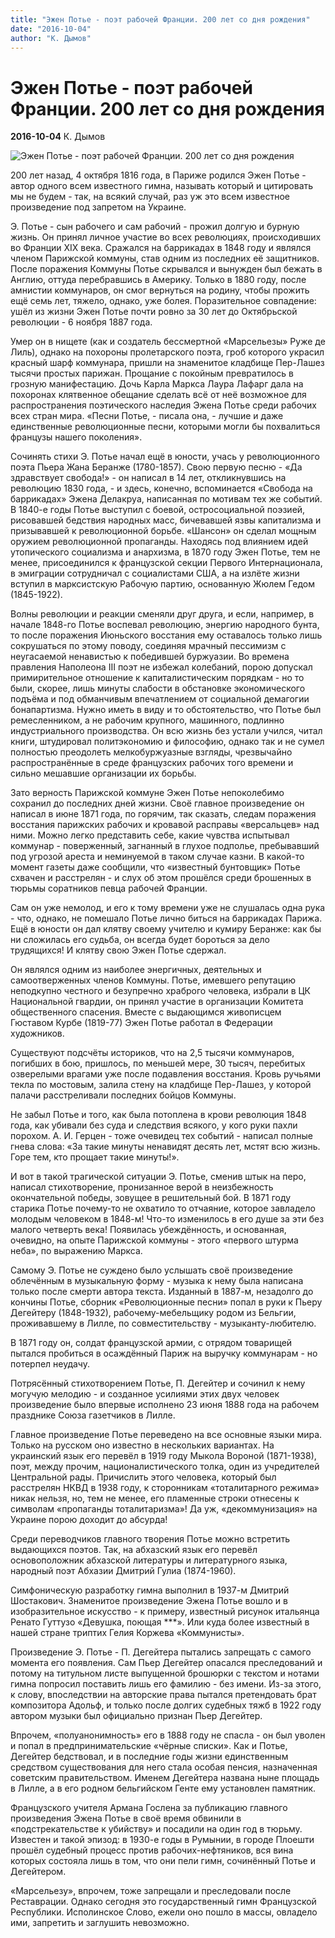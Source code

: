 ```yaml
---
title: "Эжен Потье - поэт рабочей Франции. 200 лет со дня рождения"
date: "2016-10-04"
author: "К. Дымов"
---
```


# Эжен Потье - поэт рабочей Франции. 200 лет со дня рождения

**2016-10-04** К. Дымов

![Эжен Потье - поэт рабочей Франции. 200 лет со дня рождения](http://umeha.3dn.ru/_bl/3/00573176.jpg)

200 лет назад, 4 октября 1816 года, в Париже родился Эжен Потье - автор одного всем известного гимна, называть который и цитировать мы не будем - так, на всякий случай, раз уж это всем известное произведение под запретом на Украине.

Э. Потье - сын рабочего и сам рабочий - прожил долгую и бурную жизнь. Он принял личное участие во всех революциях, происходивших во Франции XIX века. Сражался на баррикадах в 1848 году и являлся членом Парижской коммуны, став одним из последних её защитников. После поражения Коммуны Потье скрывался и вынужден был бежать в Англию, оттуда перебравшись в Америку. Только в 1880 году, после амнистии коммунаров, он смог вернуться на родину, чтобы прожить ещё семь лет, тяжело, однако, уже болея. Поразительное совпадение: ушёл из жизни Эжен Потье почти ровно за 30 лет до Октябрьской революции - 6 ноября 1887 года.

Умер он в нищете (как и создатель бессмертной «Марсельезы» Руже де Лиль), однако на похороны пролетарского поэта, гроб которого украсил красный шарф коммунара, пришли на знаменитое кладбище Пер-Лашез тысячи простых парижан. Прощание с покойным превратилось в грозную манифестацию. Дочь Карла Маркса Лаура Лафарг дала на похоронах клятвенное обещание сделать всё от неё возможное для распространения поэтического наследия Эжена Потье среди рабочих всех стран мира. «Песни Потье, - писала она, - лучшие и даже единственные революционные песни, которыми могли бы похвалиться французы нашего поколения».

Сочинять стихи Э. Потье начал ещё в юности, учась у революционного поэта Пьера Жана Беранже (1780-1857). Свою первую песню - «Да здравствует свобода!» - он написал в 14 лет, откликнувшись на революцию 1830 года, - и здесь, конечно, вспоминается «Свобода на баррикадах» Эжена Делакруа, написанная по мотивам тех же событий. В 1840-е годы Потье выступил с боевой, остросоциальной поэзией, рисовавшей бедствия народных масс, бичевавшей язвы капитализма и призывавшей к революционной борьбе. «Шансон» он сделал мощным оружием революционной пропаганды. Находясь под влиянием идей утопического социализма и анархизма, в 1870 году Эжен Потье, тем не менее, присоединился к французской секции Первого Интернационала, в эмиграции сотрудничал с социалистами США, а на излёте жизни вступил в марксистскую Рабочую партию, основанную Жюлем Гедом (1845-1922).

Волны революции и реакции сменяли друг друга, и если, например, в начале 1848-го Потье воспевал революцию, энергию народного бунта, то после поражения Июньского восстания ему оставалось только лишь сокрушаться по этому поводу, соединяя мрачный пессимизм с неугасаемой ненавистью к победившей буржуазии. Во времена правления Наполеона III поэт не избежал колебаний, порою допускал примирительное отношение к капиталистическим порядкам - но то были, скорее, лишь минуты слабости в обстановке экономического подъёма и под обманчивым впечатлением от социальной демагогии бонапартизма. Нужно иметь в виду и то обстоятельство, что Потье был ремесленником, а не рабочим крупного, машинного, подлинно индустриального производства. Он всю жизнь без устали учился, читал книги, штудировал политэкономию и философию, однако так и не сумел полностью преодолеть мелкобуржуазные взгляды, чрезвычайно распространённые в среде французских рабочих того времени и сильно мешавшие организации их борьбы.

Зато верность Парижской коммуне Эжен Потье непоколебимо сохранил до последних дней жизни. Своё главное произведение он написал в июне 1871 года, по горячим, так сказать, следам поражения восстания парижских рабочих и кровавой расправы «версальцев» над ними. Можно легко представить себе, какие чувства испытывал коммунар - поверженный, загнанный в глухое подполье, пребывавший под угрозой ареста и неминуемой в таком случае казни. В какой-то момент газеты даже сообщили, что «известный бунтовщик» Потье схвачен и расстрелян - и слух об этом прошёлся среди брошенных в тюрьмы соратников певца рабочей Франции.

Сам он уже немолод, и его к тому времени уже не слушалась одна рука - что, однако, не помешало Потье лично биться на баррикадах Парижа. Ещё в юности он дал клятву своему учителю и кумиру Беранже: как бы ни сложилась его судьба, он всегда будет бороться за дело трудящихся! И клятву свою Эжен Потье сдержал.

Он являлся одним из наиболее энергичных, деятельных и самоотверженных членов Коммуны. Потье, имевшего репутацию неподкупно честного и безупречно храброго человека, избрали в ЦК Национальной гвардии, он принял участие в организации Комитета общественного спасения. Вместе с выдающимся живописцем Гюставом Курбе (1819-77) Эжен Потье работал в Федерации художников.

Существуют подсчёты историков, что на 2,5 тысячи коммунаров, погибших в бою, пришлось, по меньшей мере, 30 тысяч, перебитых озверелыми врагами уже после подавления восстания. Кровь ручьями текла по мостовым, залила стену на кладбище Пер-Лашез, у которой палачи расстреливали последних бойцов Коммуны.

Не забыл Потье и того, как была потоплена в крови революция 1848 года, как убивали без суда и следствия всякого, у кого руки пахли порохом. А. И. Герцен - тоже очевидец тех событий - написал полные гнева слова: «За такие минуты ненавидят десять лет, мстят всю жизнь. Горе тем, кто прощает такие минуты!».

И вот в такой трагической ситуации Э. Потье, сменив штык на перо, написал стихотворение, пронизанное верой в неизбежность окончательной победы, зовущее в решительный бой. В 1871 году старика Потье почему-то не охватило то отчаяние, которое завладело молодым человеком в 1848-м! Что-то изменилось в его душе за эти без малого четверть века! Появилась убеждённость, и основанная, очевидно, на опыте Парижской коммуны - этого «первого штурма неба», по выражению Маркса.

Самому Э. Потье не суждено было услышать своё произведение облечённым в музыкальную форму - музыка к нему была написана только после смерти автора текста. Изданный в 1887-м, незадолго до кончины Потье, сборник «Революционные песни» попал в руки к Пьеру Дегейтеру (1848-1932), рабочему-мебельщику родом из Бельгии, проживавшему в Лилле, по совместительству - музыканту-любителю.

В 1871 году он, солдат французской армии, с отрядом товарищей пытался пробиться в осаждённый Париж на выручку коммунарам - но потерпел неудачу.

Потрясённый стихотворением Потье, П. Дегейтер и сочинил к нему могучую мелодию - и созданное усилиями этих двух человек произведение было впервые исполнено 23 июня 1888 года на рабочем празднике Союза газетчиков в Лилле.

Главное произведение Потье переведено на все основные языки мира. Только на русском оно известно в нескольких вариантах. На украинский язык его перевёл в 1919 году Мыкола Вороной (1871-1938), поэт, между прочим, националистического толка, один из учредителей Центральной рады. Причислить этого человека, который был расстрелян НКВД в 1938 году, к сторонникам «тоталитарного режима» никак нельзя, но, тем не менее, его пламенные строки отнесены к символам «пропаганды тоталитаризма»! Да уж, «декоммунизация» на Украине порою доходит до абсурда!

Среди переводчиков главного творения Потье можно встретить выдающихся поэтов. Так, на абхазский язык его перевёл основоположник абхазской литературы и литературного языка, народный поэт Абхазии Дмитрий Гулиа (1874-1960).

Симфоническую разработку гимна выполнил в 1937-м Дмитрий Шостакович. Знаменитое произведение Эжена Потье вошло и в изобразительное искусство - к примеру, известный рисунок итальянца Ренато Гуттузо «Девушка, поющая ***». Или куда более известный в нашей стране триптих Гелия Коржева «Коммунисты».

Произведение Э. Потье - П. Дегейтера пытались запрещать с самого момента его появления. Сам Пьер Дегейтер опасался преследований и потому на титульном листе выпущенной брошюрки с текстом и нотами гимна попросил поставить лишь его фамилию - без имени. Из-за этого, к слову, впоследствии на авторские права пытался претендовать брат композитора Адольф, и только после долгих судебных тяжб в 1922 году автором музыки был официально признан Пьер Дегейтер.

Впрочем, «полуанонимность» его в 1888 году не спасла - он был уволен и попал в предпринимательские «чёрные списки». Как и Потье, Дегейтер бедствовал, и в последние годы жизни единственным средством существования для него стала особая пенсия, назначенная советским правительством. Именем Дегейтера названа ныне площадь в Лилле, а в его родном бельгийском Генте ему установлен памятник.

Французского учителя Армана Гослена за публикацию главного произведения Эжена Потье в своё время обвинили в «подстрекательстве к убийству» и посадили на один год в тюрьму. Известен и такой эпизод: в 1930-е годы в Румынии, в городе Плоешти прошёл судебный процесс против рабочих-нефтяников, вся вина которых состояла лишь в том, что они пели гимн, сочинённый Потье и Дегейтером.

«Марсельезу», впрочем, тоже запрещали и преследовали после Реставрации. Однако сегодня это государственный гимн Французской Республики. Исполинское Слово, ежели оно пошло в массы, овладело ими, запретить и заглушить невозможно.